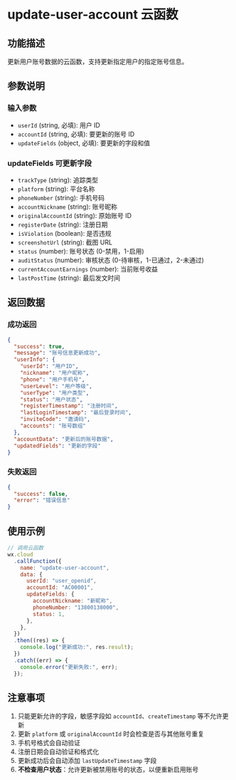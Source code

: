 # update-user-account 云函数

## 功能描述

更新用户账号数据的云函数，支持更新指定用户的指定账号信息。

## 参数说明

### 输入参数

- `userId` (string, 必填): 用户 ID
- `accountId` (string, 必填): 要更新的账号 ID
- `updateFields` (object, 必填): 要更新的字段和值

### updateFields 可更新字段

- `trackType` (string): 追踪类型
- `platform` (string): 平台名称
- `phoneNumber` (string): 手机号码
- `accountNickname` (string): 账号昵称
- `originalAccountId` (string): 原始账号 ID
- `registerDate` (string): 注册日期
- `isViolation` (boolean): 是否违规
- `screenshotUrl` (string): 截图 URL
- `status` (number): 账号状态 (0-禁用，1-启用)
- `auditStatus` (number): 审核状态 (0-待审核，1-已通过，2-未通过)
- `currentAccountEarnings` (number): 当前账号收益
- `lastPostTime` (string): 最后发文时间

## 返回数据

### 成功返回

```json
{
  "success": true,
  "message": "账号信息更新成功",
  "userInfo": {
    "userId": "用户ID",
    "nickname": "用户昵称",
    "phone": "用户手机号",
    "userLevel": "用户等级",
    "userType": "用户类型",
    "status": "用户状态",
    "registerTimestamp": "注册时间",
    "lastLoginTimestamp": "最后登录时间",
    "inviteCode": "邀请码",
    "accounts": "账号数组"
  },
  "accountData": "更新后的账号数据",
  "updatedFields": "更新的字段"
}
```

### 失败返回

```json
{
  "success": false,
  "error": "错误信息"
}
```

## 使用示例

```javascript
// 调用云函数
wx.cloud
  .callFunction({
    name: "update-user-account",
    data: {
      userId: "user_openid",
      accountId: "AC00001",
      updateFields: {
        accountNickname: "新昵称",
        phoneNumber: "13800138000",
        status: 1,
      },
    },
  })
  .then((res) => {
    console.log("更新成功:", res.result);
  })
  .catch((err) => {
    console.error("更新失败:", err);
  });
```

## 注意事项

1. 只能更新允许的字段，敏感字段如 `accountId`、`createTimestamp` 等不允许更新
2. 更新 `platform` 或 `originalAccountId` 时会检查是否与其他账号重复
3. 手机号格式会自动验证
4. 注册日期会自动验证和格式化
5. 更新成功后会自动添加 `lastUpdateTimestamp` 字段
6. **不检查用户状态**：允许更新被禁用账号的状态，以便重新启用账号
